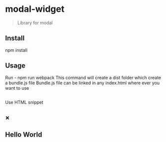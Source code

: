 # modal-widget

> Library for modal

## Install
npm install 

## Usage
Run - npm run webpack
This command will create a dist folder which create a bundle.js file
Bundle.js file can be linked in any index.html where ever you want to use
## <script type="text/javascript" src="./dist/bundle.js"></script>

Use HTML snippet
## <div id="pixibo">
##  </div>
##  <div id="myModal" class="modal">
##    <div class="container">
##   <div class="modal-header">
##      <span class="close">&times;</span>
##   </div>
##    <div class="modal-content">
##      <div class="modal-body">
##        Hello World
##      </div>
##   </div>
## </div>
##  </div>


